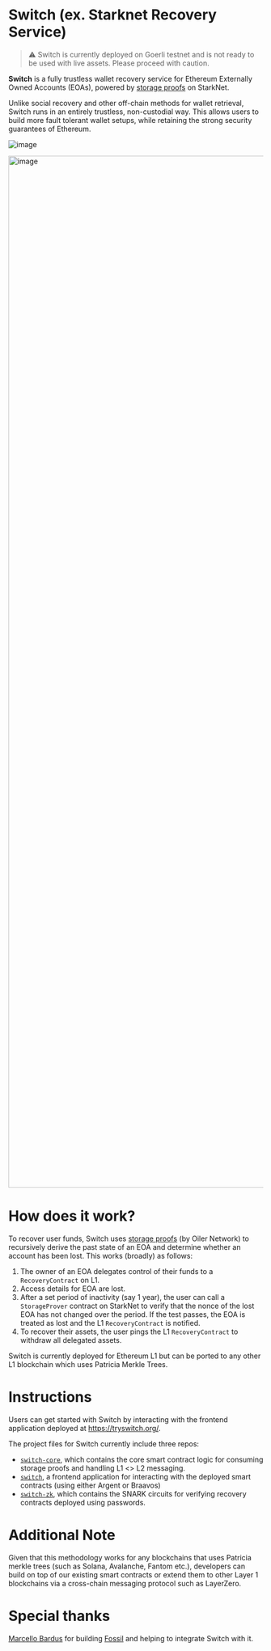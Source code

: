 # Switch (ex. Starknet Recovery Service)

> :warning: Switch is currently deployed on Goerli testnet and is not ready to be used with live assets. Please proceed with caution.

**Switch** is a fully trustless wallet recovery service for Ethereum Externally Owned Accounts (EOAs), powered by [storage proofs](https://github.com/OilerNetwork/fossil) on StarkNet. 

Unlike social recovery and other off-chain methods for wallet retrieval, Switch runs in an entirely trustless, non-custodial way. This allows users to build more fault tolerant wallet setups, while retaining the strong security guarantees of Ethereum. 

![image](https://user-images.githubusercontent.com/27808560/188644772-b4e91247-60ed-4c33-b003-6c763aa893d1.png)

<img width="2041" alt="image" src="https://user-images.githubusercontent.com/27808560/184609428-f512d2b7-1c0a-4840-ab86-fcf4467d0880.png">

# How does it work?

To recover user funds, Switch uses [storage proofs](https://github.com/OilerNetwork/fossil) (by Oiler Network) to recursively derive the past state of an EOA and determine whether an account has been lost. This works (broadly) as follows:

1. The owner of an EOA delegates control of their funds to a `RecoveryContract` on L1.
2. Access details for EOA are lost.
3. After a set period of inactivity (say 1 year), the user can call a `StorageProver` contract on StarkNet to verify that the nonce of the lost EOA has not changed over the period. If the test passes, the EOA is treated as lost and the L1 `RecoveryContract` is notified.
4. To recover their assets, the user pings the L1 `RecoveryContract` to withdraw all delegated assets.

Switch is currently deployed for Ethereum L1 but can be ported to any other L1 blockchain which uses Patricia Merkle Trees. 

# Instructions

Users can get started with Switch by interacting with the frontend application deployed at https://tryswitch.org/.

The project files for Switch currently include three repos:

- [`switch-core`](https://github.com/switch-recover/switch-core), which contains the core smart contract logic for consuming storage proofs and handling L1 <> L2 messaging.
- [`switch`](https://github.com/switch-recover/switch), a frontend application for interacting with the deployed smart contracts (using either Argent or Braavos)
- [`switch-zk`](https://github.com/switch-recover/switch-zk), which contains the SNARK circuits for verifying recovery contracts deployed using passwords.

# Additional Note

Given that this methodology works for any blockchains that uses Patricia merkle trees (such as Solana, Avalanche, Fantom etc.), developers can build on top of our existing smart contracts or extend them to other Layer 1 blockchains via a cross-chain messaging protocol such as LayerZero. 

# Special thanks

[Marcello Bardus](https://github.com/marcellobardus) for building [Fossil](https://github.com/OilerNetwork/fossil) and helping to integrate Switch with it. 
